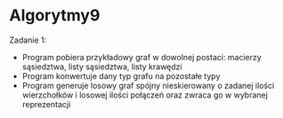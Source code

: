 # Algorytmy9
Zadanie 1: 
- Program pobiera przykładowy graf w dowolnej postaci: macierzy sąsiedztwa, listy sąsiedztwa, listy krawędzi 
- Program konwertuje dany typ grafu na pozostałe typy
- Program generuje losowy graf spójny nieskierowany o zadanej ilości wierzchołków i losowej ilości połączeń oraz zwraca go w wybranej reprezentacji